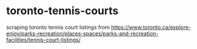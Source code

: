 # toronto-tennis-courts
scraping toronto tennis court listings from https://www.toronto.ca/explore-enjoy/parks-recreation/places-spaces/parks-and-recreation-facilities/tennis-court-listings/
